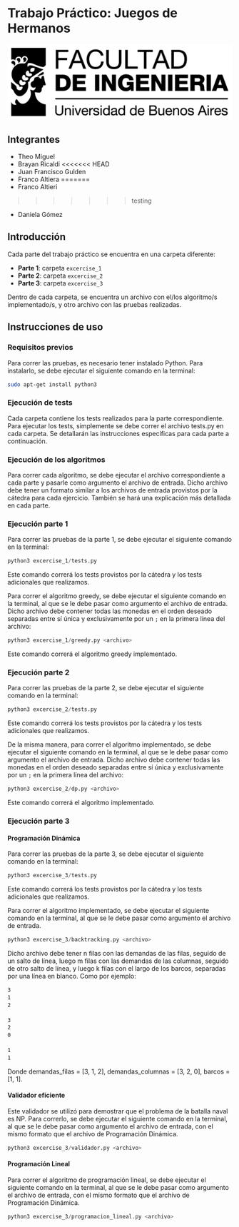 # Trabajo Práctico: Juegos de Hermanos

![logofiuba](logofiuba.jpg)

## Integrantes

- Theo Miguel
- Brayan Ricaldi
<<<<<<< HEAD
- Juan Francisco Gulden
- Franco Altiera
=======
- Franco Altieri
>>>>>>> testing
- Daniela Gómez

## Introducción

Cada parte del trabajo práctico se encuentra en una carpeta diferente:

- **Parte 1**: carpeta `excercise_1`
- **Parte 2**: carpeta `excercise_2`
- **Parte 3**: carpeta `excercise_3`

Dentro de cada carpeta, se encuentra un archivo con el/los algoritmo/s implementado/s, y otro archivo con las pruebas realizadas.

## Instrucciones de uso

### Requisitos previos

Para correr las pruebas, es necesario tener instalado Python. Para instalarlo, se debe ejecutar el siguiente comando en la terminal:

```bash
sudo apt-get install python3
```

### Ejecución de tests

Cada carpeta contiene los tests realizados para la parte correspondiente.
Para ejecutar los tests, simplemente se debe correr el archivo tests.py en cada carpeta.
Se detallarán las instrucciones específicas para cada parte a continuación.

### Ejecución de los algoritmos

Para correr cada algoritmo, se debe ejecutar el archivo correspondiente a cada parte y pasarle como argumento el archivo de entrada. Dicho archivo debe tener un formato similar a los archivos de entrada provistos por la cátedra para cada ejercicio. También se hará una explicación más detallada en cada parte.

### Ejecución parte 1

Para correr las pruebas de la parte 1, se debe ejecutar el siguiente comando en la terminal:

```python
python3 excercise_1/tests.py
```

Este comando correrá los tests provistos por la cátedra y los tests adicionales que realizamos.

Para correr el algoritmo greedy, se debe ejecutar el siguiente comando en la terminal, al que se le debe pasar como argumento el archivo de entrada. Dicho archivo debe contener todas las monedas en el orden deseado separadas entre sí única y exclusivamente por un `;` en la primera línea del archivo:

```python
python3 excercise_1/greedy.py <archivo>
```

Este comando correrá el algoritmo greedy implementado.

### Ejecución parte 2

Para correr las pruebas de la parte 2, se debe ejecutar el siguiente comando en la terminal:

```python
python3 excercise_2/tests.py
```

Este comando correrá los tests provistos por la cátedra y los tests adicionales que realizamos.

De la misma manera, para correr el algoritmo implementado, se debe ejecutar el siguiente comando en la terminal, al que se le debe pasar como argumento el archivo de entrada. Dicho archivo debe contener todas las monedas en el orden deseado separadas entre sí única y exclusivamente por un `;` en la primera línea del archivo:

```python
python3 excercise_2/dp.py <archivo>
```

Este comando correrá el algoritmo implementado.

### Ejecución parte 3

#### Programación Dinámica

Para correr las pruebas de la parte 3, se debe ejecutar el siguiente comando en la terminal:

```python
python3 excercise_3/tests.py
```

Este comando correrá los tests provistos por la cátedra y los tests adicionales que realizamos.

Para correr el algoritmo implementado, se debe ejecutar el siguiente comando en la terminal, al que se le debe pasar como argumento el archivo de entrada.

```python
python3 excercise_3/backtracking.py <archivo>
```

Dicho archivo debe tener n filas con las demandas de las filas, seguido de un salto de línea, luego m filas con las demandas de las columnas, seguido de otro salto de línea, y luego k filas con el largo de los barcos, separadas por una línea en blanco. Como por ejemplo:

```txt
3
1
2

3
2
0

1
1
```

Donde demandas_filas = [3, 1, 2], demandas_columnas = [3, 2, 0], barcos = [1, 1].

#### Validador eficiente

Este validador se utilizó para demostrar que el problema de la batalla naval es NP. Para correrlo, se debe ejecutar el siguiente comando en la terminal, al que se le debe pasar como argumento el archivo de entrada, con el mismo formato que el archivo de Programación Dinámica.

```python
python3 excercise_3/validador.py <archivo>
```

#### Programación Lineal

Para correr el algoritmo de programación lineal, se debe ejecutar el siguiente comando en la terminal, al que se le debe pasar como argumento el archivo de entrada, con el mismo formato que el archivo de Programación Dinámica.

```python
python3 excercise_3/programacion_lineal.py <archivo>
```
